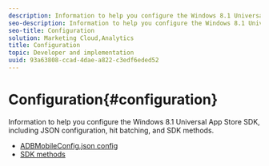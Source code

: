 ```yaml
---
description: Information to help you configure the Windows 8.1 Universal App Store SDK, including JSON configuration, hit batching, and SDK methods.
seo-description: Information to help you configure the Windows 8.1 Universal App Store SDK, including JSON configuration, hit batching, and SDK methods.
seo-title: Configuration
solution: Marketing Cloud,Analytics
title: Configuration
topic: Developer and implementation
uuid: 93a63808-ccad-4dae-a822-c3edf6eded52
---
```


# Configuration{#configuration}

Information to help you configure the Windows 8.1 Universal App Store SDK, including JSON configuration, hit batching, and SDK methods.

+ [ADBMobileConfig.json config](c.json.md)
+ [SDK methods](methods.md)